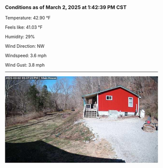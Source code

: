 ### Conditions as of March 2, 2025 at 1:42:39 PM CST 

Temperature: 42.90 &deg;F

Feels like: 41.03 &deg;F

Humidity: 29%

Wind Direction: NW

Windspeed: 3.6 mph

Wind Gust: 3.8 mph

---

<img src="./images/latest.jpeg"/>

